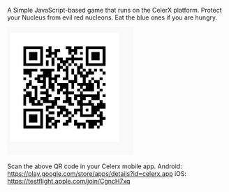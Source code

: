 A Simple JavaScript-based game that runs on the CelerX platform.
Protect your Nucleus from evil red nucleons. Eat the blue ones if you are hungry.

![alt text](CelerX_QR_for_Nucle.us.jpeg)

Scan the above QR code in your Celerx mobile app.
Android: https://play.google.com/store/apps/details?id=celerx.app
iOS: https://testflight.apple.com/join/CgncH7xq

